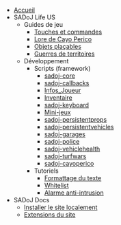 * [Accueil](/ "Accueil")
* SADoJ Life US
  * Guides de jeu
    * [Touches et commandes](life/guides/keys.md "Touches et commandes")
    * [Lore de Cayo Perico](life/guides/cayoperico.md "Lore de Cayo Perico")
    * [Objets plaçables](life/guides/placeableprops.md "Objets plaçables")
    * [Guerres de territoires](life/guides/turfwars.md "Guerres de territoires")
  * Développement
    * Scripts (framework)
      * [sadoj-core](life/dev/framework/sadoj-core.md "sadoj-core")
      * [sadoj-callbacks](life/dev/framework/sadoj-callbacks.md "sadoj-callbacks")
      * [Infos_Joueur](life/dev/framework/Infos_Joueur.md "Infos_Joueur")
      * [Inventaire](life/dev/framework/Inventaire.md "Inventaire")
      * [sadoj-keyboard](life/dev/framework/sadoj-keyboard.md "sadoj-keyboard")
      * [Mini-jeux](life/dev/framework/minigames.md "Mini-jeux")
      * [sadoj-persistentprops](life/dev/framework/sadoj-persistentprops.md "sadoj-persistentprops")
      * [sadoj-persistentvehicles](life/dev/framework/sadoj-persistentvehicles.md "sadoj-persistentvehicles")
      * [sadoj-garages](life/dev/framework/sadoj-garages.md "sadoj-garages")
      * [sadoj-police](life/dev/framework/sadoj-police.md "sadoj-police")
      * [sadoj-vehiclehealth](life/dev/framework/sadoj-vehiclehealth.md "sadoj-vehiclehealth")
      * [sadoj-turfwars](life/dev/framework/sadoj-turfwars.md "sadoj-turfwars")
      * [sadoj-cayoperico](life/dev/framework/sadoj-cayoperico.md "sadoj-cayoperico")
    * Tutoriels
      * [Formattage du texte](https://wiki.rage.mp/index.php?title=Fonts_and_Colors "Formattage du texte")
      * [Whitelist](life/dev/tutorials/whitelist.md "Whitelist")
      * [Alarme anti-intrusion](life/dev/tutorials/sadoj-motiondetector.md "Alarme anti-intrusion")
* SADoJ Docs
  * [Installer le site localement](sadoj-docs/install.md)
  * [Extensions du site](sadoj-docs/extensions.md)
